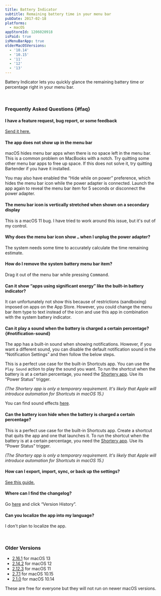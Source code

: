 ```yaml
---
title: Battery Indicator
subtitle: Remaining battery time in your menu bar
pubDate: 2017-02-18
platforms:
  - macOS
appStoreId: 1206020918
isPaid: true
isMenuBarApp: true
olderMacOSVersions:
  - '10.14'
  - '10.15'
  - '11'
  - '12'
  - '13'
---
```


Battery Indicator lets you quickly glance the remaining battery time or percentage right in your menu bar.

<br>

### Frequently Asked Questions {#faq}

#### I have a feature request, bug report, or some feedback

[Send it here.](https://sindresorhus.com/feedback?product=Battery%20Indicator&referrer=Website-FAQ)

#### The app does not show up in the menu bar

macOS hides menu bar apps when there is no space left in the menu bar. This is a common problem on MacBooks with a notch. Try quitting some other menu bar apps to free up space. If this does not solve it, try quitting Bartender if you have it installed.

You may also have enabled the “Hide while on power” preference, which hides the menu bar icon while the power adapter is connected. Launch the app again to reveal the menu bar item for 5 seconds or disconnect the power adapter.

#### The menu bar icon is vertically stretched when shown on a secondary display

This is a macOS 11 bug. I have tried to work around this issue, but it's out of my control.

#### Why does the menu bar icon show `…` when I unplug the power adapter?

The system needs some time to accurately calculate the time remaining estimate.

#### How do I remove the system battery menu bar item?

Drag it out of the menu bar while pressing <kbd>Command</kbd>.

#### Can it show “apps using significant energy” like the built-in battery indicator?

It can unfortunately not show this because of restrictions (sandboxing) imposed on apps on the App Store. However, you could change the menu bar item type to text instead of the icon and use this app in combination with the system battery indicator.

#### Can it play a sound when the battery is charged a certain percentage? {#notification-sound}

The app has a built-in sound when showing notifications. However, if you want a different sound, you can disable the default notification sound in the “Notification Settings” and then follow the below steps.

This is a perfect use case for the built-in Shortcuts app. You can use the `Play Sound` action to play the sound you want. To run the shortcut when the battery is at a certain percentage, you need the [Shortery app](https://apps.apple.com/app/id1594183810). Use its “Power Status” trigger.

*(The Shortery app is only a temporary requirement. It's likely that Apple will introduce automation for Shortcuts in macOS 15.)*

You can find sound effects [here](https://pixabay.com/sound-effects/search/interface/).

#### Can the battery icon hide when the battery is charged a certain percentage?

This is a perfect use case for the built-in Shortcuts app. Create a shortcut that quits the app and one that launches it. To run the shortcut when the battery is at a certain percentage, you need the [Shortery app](https://apps.apple.com/app/id1594183810). Use its “Power Status” trigger.

*(The Shortery app is only a temporary requirement. It's likely that Apple will introduce automation for Shortcuts in macOS 15.)*

#### How can I export, import, sync, or back up the settings?

[See this guide.](https://github.com/sindresorhus/guides/blob/main/backup-app-settings.md)

#### Where can I find the changelog?

Go [here](https://apps.apple.com/app/id1206020918) and click “Version History”.

#### Can you localize the app into my language?

I don't plan to localize the app.

<br>

### Older Versions

- [2.16.1](https://github.com/sindresorhus/meta/files/13942534/Battery.Indicator.2.16.1.-.macOS.13.zip) for macOS 13
- [2.14.2](https://github.com/sindresorhus/meta/files/10759031/Battery.Indicator.2.14.2.-.macOS.12.zip) for macOS 12
- [2.12.3](https://github.com/sindresorhus/meta/files/8759816/Battery.Indicator.2.12.3.-.macOS.11.zip) for macOS 11
- [2.7.1](https://github.com/sindresorhus/meta/files/6565005/Battery.Indicator.2.7.1.-.macOS.10.15.zip) for macOS 10.15
- [2.1.0](https://github.com/sindresorhus/meta/files/4127047/Battery-Indicator-2.1.0-Mojave.zip) for macOS 10.14

These are free for everyone but they will not run on newer macOS versions.
